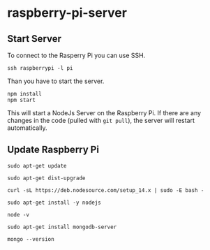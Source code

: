 # raspberry-pi-server

## Start Server

To connect to the Rasperry Pi you can use SSH.

```console
ssh raspberrypi -l pi
```

Than you have to start the server.

```console
npm install
npm start
```

This will start a NodeJs Server on the Raspberry Pi.
If there are any changes in the code (pulled with `git pull`), the server will restart automatically.

## Update Raspberry Pi

```console
sudo apt-get update
```

```console
sudo apt-get dist-upgrade
```

```console
curl -sL https://deb.nodesource.com/setup_14.x | sudo -E bash -
```

```console
sudo apt-get install -y nodejs
```

```console
node -v
```

```console
sudo apt-get install mongodb-server
```

```console
mongo --version
```
